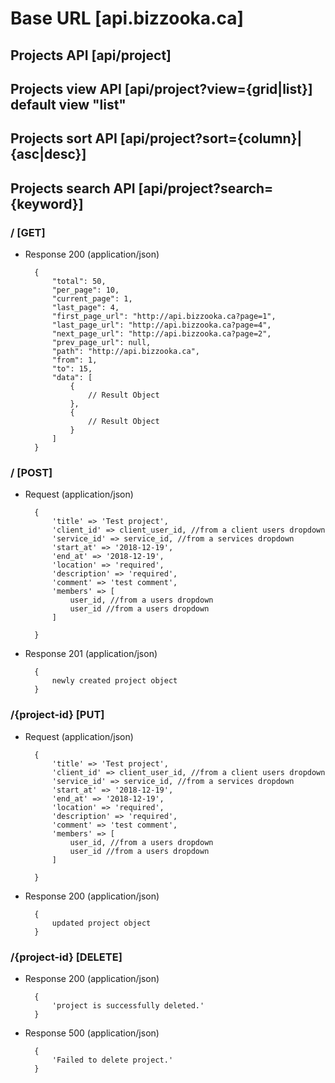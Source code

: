 # Base URL [api.bizzooka.ca]

## Projects API [api/project]

## Projects view API [api/project?view={grid|list}] default view "list"

## Projects sort API [api/project?sort={column}|{asc|desc}]

## Projects search API [api/project?search={keyword}]


### / [GET]

+ Response 200 (application/json)

        {
            "total": 50,
            "per_page": 10,
            "current_page": 1,
            "last_page": 4,
            "first_page_url": "http://api.bizzooka.ca?page=1",
            "last_page_url": "http://api.bizzooka.ca?page=4",
            "next_page_url": "http://api.bizzooka.ca?page=2",
            "prev_page_url": null,
            "path": "http://api.bizzooka.ca",
            "from": 1,
            "to": 15,
            "data": [
                {
                    // Result Object
                },
                {
                    // Result Object
                }
            ]
        }

### / [POST]

+ Request (application/json)

        {
            'title' => 'Test project',
            'client_id' => client_user_id, //from a client users dropdown
            'service_id' => service_id, //from a services dropdown
            'start_at' => '2018-12-19',
            'end_at' => '2018-12-19',
            'location' => 'required',
            'description' => 'required',
            'comment' => 'test comment',
            'members' => [
                user_id, //from a users dropdown
                user_id //from a users dropdown
            ]

        }

+ Response 201 (application/json)

        {
            newly created project object
        }

### /{project-id} [PUT]

+ Request (application/json)

        {
            'title' => 'Test project',
            'client_id' => client_user_id, //from a client users dropdown
            'service_id' => service_id, //from a services dropdown
            'start_at' => '2018-12-19',
            'end_at' => '2018-12-19',
            'location' => 'required',
            'description' => 'required',
            'comment' => 'test comment',
            'members' => [
                user_id, //from a users dropdown
                user_id //from a users dropdown
            ]

        }

+ Response 200 (application/json)

        {
            updated project object
        }



### /{project-id} [DELETE]

+ Response 200 (application/json)

        {
            'project is successfully deleted.'
        }

+ Response 500 (application/json)

        {
            'Failed to delete project.'
        }
